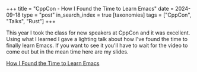 +++
title = "CppCon - How I Found the Time to Learn Emacs"
date = 2024-09-18
type = "post"
in_search_index = true
[taxonomies]
tags = ["CppCon", "Talks", "Rust"]
+++

This year I took the class for new speakers at CppCon and it was excellent.
Using what I learned I gave a lighting talk about how I've found the time to finally learn Emacs.
If you want to see it you'll have to wait for the video to come out but in the mean time here are my slides.

[How I Found the Time to Learn Emacs](/pdf/20240918_How_I_Found_the_Time_to_Learn_Emacs.pdf)
